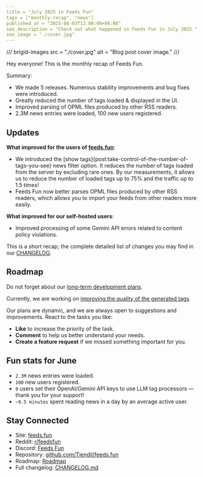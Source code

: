 ```yaml
---
title = "July 2025 in Feeds Fun"
tags = ["monthly-recap", "news"]
published_at = "2025-08-03T12:00:00+00:00"
seo_description = "Check out what happened in Feeds Fun in July 2025."
seo_image = "./cover.jpg"
---
```


/// brigid-images
src = "./cover.jpg"
alt = "Blog post cover image."
///

Hey everyone! This is the monthly recap of Feeds Fun.

Summary:

- We made 5 releases. Numerous stability improvements and bug fixes were introduced.
- Greatly reduced the number of tags loaded & displayed in the UI.
- Improved parsing of OPML files produced by other RSS readers.
- 2.3M news entries were loaded, 100 new users registered.

<!-- more -->

## Updates

**What improved for the users of [feeds.fun](https://feeds.fun)**:

- We introduced the [show tags]{post:take-control-of-the-number-of-tags-you-see} news filter option. It reduces the number of tags loaded from the server by excluding rare ones. By our measurements, it allows us to reduce the number of loaded tags up to 75% and the traffic up to 1.5 times!
- Feeds Fun now better parses OPML files produced by other RSS readers, which allows you to import your feeds from other readers more easily.

**What improved for our self-hosted users**:

- Improved processing of some Gemini API errors related to content policy violations.

This is a short recap; the complete detailed list of changes you may find in our [CHANGELOG](https://github.com/Tiendil/feeds.fun/blob/main/CHANGELOG.md).

## Roadmap

Do not forget about our [long-term development plans](https://github.com/users/Tiendil/projects/1/views/1?pane=info).

Currently, we are working on [improving the quality of the generated tags](https://github.com/Tiendil/feeds.fun/issues/56).

Our plans are dynamic, and we are always open to suggestions and improvements. React to the tasks you like:

- **Like** to increase the priority of the task.
- **Comment** to help us better understand your needs.
- **Create a feature request** if we missed something important for you.

## Fun stats for June

- `2.3M` news entries were loaded.
- `100` new users registered.
- `9` users set their OpenAI/Gemini API keys to use LLM tag processors — thank you for your support!
- `~9.5 minutes` spent reading news in a day by an average active user.

## Stay Connected

- Site: [feeds.fun](https://feeds.fun/)
- Reddit: [r/feedsfun](https://www.reddit.com/r/feedsfun/)
- Discord: [Feeds Fun](https://discord.com/invite/C5RVusHQXy)
- Repository: [github.com/Tiendil/feeds.fun](https://github.com/Tiendil/feeds.fun)
- Roadmap: [Roadmap](https://github.com/users/Tiendil/projects/1/views/1?pane=info)
- Full changelog: [CHANGELOG.md](https://github.com/Tiendil/feeds.fun/blob/main/CHANGELOG.md)
